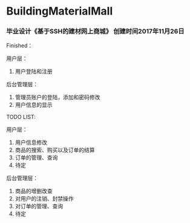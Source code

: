 # BuildingMaterialMall
### 毕业设计《基于SSH的建材网上商城》  创建时间2017年11月26日

Finished：

用户层：

1. 用户登陆和注册

后台管理层：

1. 管理员账户的登陆，添加和密码修改
2. 用户信息的显示

TODO LIST:

用户层：


1. 用户信息修改
2. 商品的搜索、购买以及订单的结算
3. 订单的管理、查询
4. 待定

后台管理层：

1. 商品的增删改查
2. 对用户的注销、封禁操作
3. 对订单的管理、查询
4. 待定
